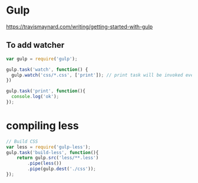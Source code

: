 # Gulp

https://travismaynard.com/writing/getting-started-with-gulp 

## To add watcher
``` javascript
var gulp = require('gulp');

gulp.task('watch', function() {
  gulp.watch('css/*.css', ['print']); // print task will be invoked every time a file changes in the css folder
})

gulp.task('print', function(){
  console.log('ok');
});
```

# compiling less 
``` javascript
// Build CSS
var less = require('gulp-less');
gulp.task('build-less', function(){
    return gulp.src('less/**.less')
        .pipe(less())
        .pipe(gulp.dest('./css'));
});
```

